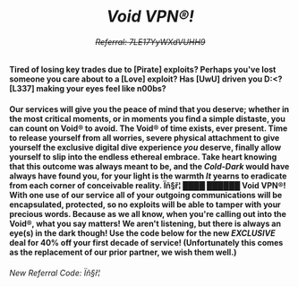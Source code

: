 ﻿# <div align="center"> ***Void VPN®!*** </div>
###### <div align="center"> ~~Referral: 7LE17YyWXdVUHH9~~ </div>

#### Tired of losing key trades due to [Pirate] exploits? Perhaps you've lost someone you care about to a [Love] exploit? Has [UwU] driven you D:<? [L337] making your eyes feel like n00bs?

#### Our services will give you the peace of mind that you deserve; whether in the most critical moments, or in moments you find a simple distaste, you can count on Void® to avoid. The Void® of time exists, ever present. Time to release yourself from all worries, severe physical attachment to give yourself the exclusive digital dive experience ***you*** deserve, finally allow yourself to slip into the endless ethereal embrace. Take heart knowing that this outcome was always meant to be, and the *Cold-Dark* would have always have found you, for your light is the warmth ***It*** yearns to eradicate from each corner of conceivable reality. Ïñ§ř¦ ████ ██████ Void VPN®! With one use of our service all of your outgoing communications will be encapsulated, protected, so no exploits will be able to tamper with your precious words. Because as we all know, when you're calling out into the Void®, what you say matters! We aren't listening, but there is always an eye(s) in the dark though! Use the code below for the new *EXCLUSIVE* deal for 40% off your first  decade of service! (Unfortunately this comes as the replacement of our prior partner, we wish them well.)  
  

###### New Referral Code: Ïñ§ř¦